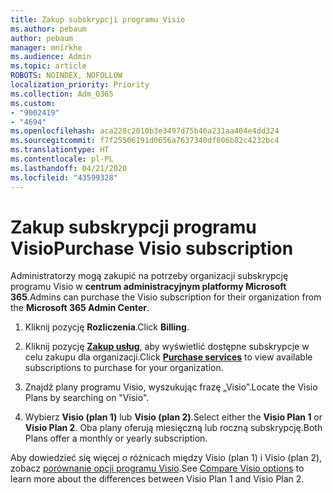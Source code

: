 ```yaml
---
title: Zakup subskrypcji programu Visio
ms.author: pebaum
author: pebaum
manager: mnirkhe
ms.audience: Admin
ms.topic: article
ROBOTS: NOINDEX, NOFOLLOW
localization_priority: Priority
ms.collection: Adm_O365
ms.custom:
- "9002419"
- "4694"
ms.openlocfilehash: aca228c2010b3e3497d75b46a231aa404e4dd324
ms.sourcegitcommit: f7f25506191d0656a7637340df806b82c4232bc4
ms.translationtype: HT
ms.contentlocale: pl-PL
ms.lasthandoff: 04/21/2020
ms.locfileid: "43599328"
---
```

# <a name="purchase-visio-subscription"></a><span data-ttu-id="48d53-102">Zakup subskrypcji programu Visio</span><span class="sxs-lookup"><span data-stu-id="48d53-102">Purchase Visio subscription</span></span>

<span data-ttu-id="48d53-103">Administratorzy mogą zakupić na potrzeby organizacji subskrypcję programu Visio w **centrum administracyjnym platformy Microsoft 365**.</span><span class="sxs-lookup"><span data-stu-id="48d53-103">Admins can purchase the Visio subscription for their organization from the **Microsoft 365 Admin Center**.</span></span>

1. <span data-ttu-id="48d53-104">Kliknij pozycję **Rozliczenia**.</span><span class="sxs-lookup"><span data-stu-id="48d53-104">Click **Billing**.</span></span>

2. <span data-ttu-id="48d53-105">Kliknij pozycję **[Zakup usług](https://go.microsoft.com/fwlink/p/?linkid=868433)**, aby wyświetlić dostępne subskrypcje w celu zakupu dla organizacji.</span><span class="sxs-lookup"><span data-stu-id="48d53-105">Click **[Purchase services](https://go.microsoft.com/fwlink/p/?linkid=868433)** to view available subscriptions to purchase for your organization.</span></span>

3. <span data-ttu-id="48d53-106">Znajdź plany programu Visio, wyszukując frazę „Visio”.</span><span class="sxs-lookup"><span data-stu-id="48d53-106">Locate the Visio Plans by searching on "Visio".</span></span>

4. <span data-ttu-id="48d53-107">Wybierz **Visio (plan 1)** lub **Visio (plan 2)**.</span><span class="sxs-lookup"><span data-stu-id="48d53-107">Select either the **Visio Plan 1** or **Visio Plan 2**.</span></span> <span data-ttu-id="48d53-108">Oba plany oferują miesięczną lub roczną subskrypcję.</span><span class="sxs-lookup"><span data-stu-id="48d53-108">Both Plans offer a monthly or yearly subscription.</span></span>

<span data-ttu-id="48d53-109">Aby dowiedzieć się więcej o różnicach między Visio (plan 1) i Visio (plan 2), zobacz [porównanie opcji programu Visio](https://products.office.com/Visio/microsoft-visio-plans-and-pricing-compare-visio-options).</span><span class="sxs-lookup"><span data-stu-id="48d53-109">See [Compare Visio options](https://products.office.com/Visio/microsoft-visio-plans-and-pricing-compare-visio-options) to learn more about the differences between Visio Plan 1 and Visio Plan 2.</span></span> 
